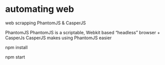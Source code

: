 # automating web
web scrapping PhantomJS & CasperJS

PhantomJS
PhantomJS is a scriptable, Webkit based “headless” browser
+
CasperJs
CasperJS makes using PhantomJS easier



npm install

npm start
